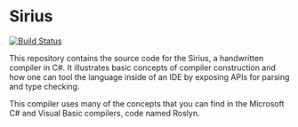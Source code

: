 # Sirius

[![Build Status](https://akoken.visualstudio.com/Sirius/_apis/build/status/akoken.sirius?branchName=main)](https://akoken.visualstudio.com/Sirius/_build/latest?definitionId=13&branchName=main)

This repository contains the source code for the Sirius, a handwritten compiler in C#. It illustrates basic concepts of compiler construction and how one can tool the language inside of an IDE by exposing APIs for parsing and type checking.

This compiler uses many of the concepts that you can find in the Microsoft C# and Visual Basic compilers, code named Roslyn.
